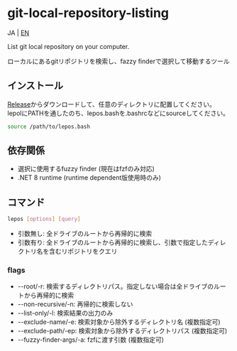 # git-local-repository-listing

JA | [EN](README-en.md)

List git local repository on your computer.

ローカルにあるgitリポジトリを検索し、fazzy finderで選択して移動するツール

## インストール

[Release](https://github.com/Gs-itisitcat/git-local-repository-listing/releases)からダウンロードして、任意のディレクトリに配置してください。
lepolにPATHを通したのち、lepos.bashを.bashrcなどにsourceしてください。

```bash
source /path/to/lepos.bash
```

## 依存関係

- 選択に使用するfuzzy finder (現在はfzfのみ対応)
- .NET 8 runtime (runtime dependent版使用時のみ)

## コマンド

```bash
lepos [options] [query]
```

- 引数無し: 全ドライブのルートから再帰的に検索
- 引数有り: 全ドライブのルートから再帰的に検索し、引数で指定したディレクトリ名を含むリポジトリをクエリ

### flags

- --root/-r: 検索するディレクトリパス。指定しない場合は全ドライブのルートから再帰的に検索
- --non-recursive/-n: 再帰的に検索しない
- --list-only/-l: 検索結果の出力のみ
- --exclude-name/-e: 検索対象から除外するディレクトリ名 (複数指定可)
- --exclude-path/-ep: 検索対象から除外するディレクトリパス (複数指定可)
- --fuzzy-finder-args/-a: fzfに渡す引数 (複数指定可)
